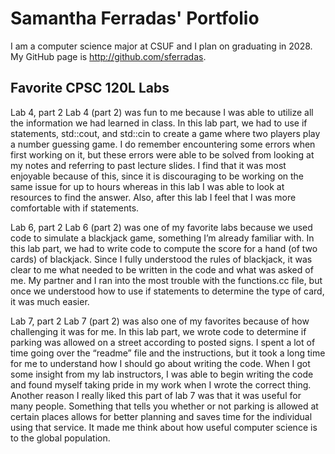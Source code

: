 
# Samantha Ferradas' Portfolio

I am a computer science major at CSUF and I plan on graduating in 2028. 
My GitHub page is http://github.com/sferradas.

## Favorite CPSC 120L Labs

Lab 4, part 2
Lab 4 (part 2) was fun to me because I was able to utilize all the information we had learned in class. In this lab part, we had to use if statements, std::cout, and std::cin to create a game where two players play a number guessing game. I do remember encountering some errors when first working on it, but these errors were able to be solved from looking at my notes and referring to past lecture slides. I find that it was most enjoyable because of this, since it is discouraging to be working on the same issue for up to hours whereas in this lab I was able to look at resources to find the answer. Also, after this lab I feel that I was more comfortable with if statements.

Lab 6, part 2
Lab 6 (part 2) was one of my favorite labs because we used code to simulate a blackjack game, something I’m already familiar with. In this lab part, we had to write code to compute the score for a hand (of two cards) of blackjack. Since I fully understood the rules of blackjack, it was clear to me what needed to be written in the code and what was asked of me. My partner and I ran into the most trouble with the functions.cc file, but once we understood how to use if statements to determine the type of card, it was much easier.

Lab 7, part 2
Lab 7 (part 2) was also one of my favorites because of how challenging it was for me. In this lab part, we wrote code to determine if parking was allowed on a street according to posted signs. I spent a lot of time going over the “readme” file and the instructions, but it took a long time for me to understand how I should go about writing the code. When I got some insight from my lab instructors, I was able to begin writing the code and found myself taking pride in my work when I wrote the correct thing. Another reason I really liked this part of lab 7 was that it was useful for many people. Something that tells you whether or not parking is allowed at certain places allows for better planning and saves time for the individual using that service. It made me think about how useful computer science is to the global population.

